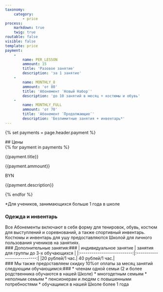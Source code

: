 ```yaml
---
taxonomy:
    category:
        - price
process:
    markdown: true
    twig: true
routable: false
visible: false
template: price
payment:
    -
        name: PER_LESSON
        ammount: 15
        title: 'Разовое занятие'
        description: 'за 1 занятие'
    -
        name: MONTHLY_8
        ammount: 'от 80'
        title: 'Абонемент ¨Новый Набор¨'
        description: 'до 10 занятий в месяц + костюмы и обувь'
    -
        name: MONTHLY_FULL
        ammount: 'от 70'
        title: 'Абонемент ¨Продолжающие¨'
        description: 'Безлимитные занятия + инвентарь*'
---
```


{% set payments = page.header.payment %}
<section  markdown=1 id="price" class="price row">
## Цены
<div class="price-list">  
  {% for payment in payments %}
  <div class="{{payment.name}} price-item">
    <div class="title">
      <p>{{payment.title}}</p>
    </div>    
    <div class="ammount">
      <div class="symbol"></div>
      <div><p>{{payment.ammount}}</p><span>BYN</span></div>
    </div>
    <div class="description">
      <p>{{payment.description}}</p>
    </div>
  </div>
  {% endfor %}
  <p><span>*</span>Для учеников, занимающихся больше 1 года в школе </p>
  <h3>Одежда и инвентарь</h3>
  Все Абонементы включают в себя форму для тенировок, обувь, костюм для выступлений и соревнований, а также спортивный инвентарь.
Костюмы и инвентарь для ушу предоставляются Школой для личного пользования учеников на занятиях. 

</div>
<div markdown=1 class="extra-lessons">
### Дополнительные занятия:###
|  индивидуальное занятие     | занятия для группы до 3-х обучающихся |
|:---------------------------:|:---------------------------:|
|<span>20 рублей/1 час</span>.| <span>40 рублей/1 час<span>.|
</div>
<div markdown=1 id="discount" class="discount">
### Мы также предоставляем скидку <span class="fa-stack fa-2x"><i class="fas fas fa-certificate fa-stack-2x"></i><span class="fas fa-stack-1x fa-inverse">10%</span></span>от оплаты за месяц занятий следующим обучающимся:###
* членам одной семьи (2 и более родственника обучаются в нашей Школе)
* многодетным семьям
* неполным семьям
* пенсионерам и людям с повышенными потребностями
* обучащимся в нашей Школе более 1 года
</div>
</section>
